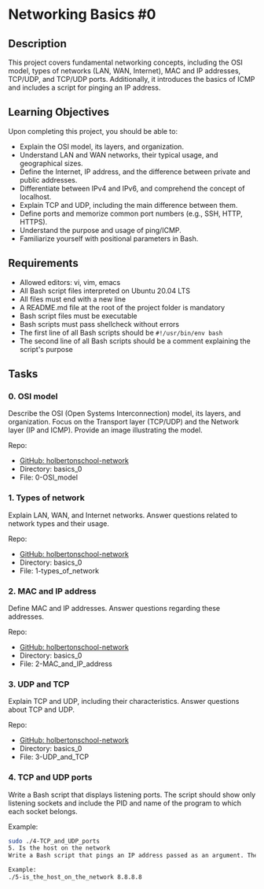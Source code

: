 # Networking Basics #0

## Description

This project covers fundamental networking concepts, including the OSI model, types of networks (LAN, WAN, Internet), MAC and IP addresses, TCP/UDP, and TCP/UDP ports. Additionally, it introduces the basics of ICMP and includes a script for pinging an IP address.

## Learning Objectives

Upon completing this project, you should be able to:

- Explain the OSI model, its layers, and organization.
- Understand LAN and WAN networks, their typical usage, and geographical sizes.
- Define the Internet, IP address, and the difference between private and public addresses.
- Differentiate between IPv4 and IPv6, and comprehend the concept of localhost.
- Explain TCP and UDP, including the main difference between them.
- Define ports and memorize common port numbers (e.g., SSH, HTTP, HTTPS).
- Understand the purpose and usage of ping/ICMP.
- Familiarize yourself with positional parameters in Bash.

## Requirements

- Allowed editors: vi, vim, emacs
- All Bash script files interpreted on Ubuntu 20.04 LTS
- All files must end with a new line
- A README.md file at the root of the project folder is mandatory
- Bash script files must be executable
- Bash scripts must pass shellcheck without errors
- The first line of all Bash scripts should be `#!/usr/bin/env bash`
- The second line of all Bash scripts should be a comment explaining the script's purpose

## Tasks

### 0. OSI model

Describe the OSI (Open Systems Interconnection) model, its layers, and organization. Focus on the Transport layer (TCP/UDP) and the Network layer (IP and ICMP). Provide an image illustrating the model.

Repo:
- [GitHub: holbertonschool-network](https://github.com/your-username/holbertonschool-network)
- Directory: basics_0
- File: 0-OSI_model

### 1. Types of network

Explain LAN, WAN, and Internet networks. Answer questions related to network types and their usage.

Repo:
- [GitHub: holbertonschool-network](https://github.com/your-username/holbertonschool-network)
- Directory: basics_0
- File: 1-types_of_network

### 2. MAC and IP address

Define MAC and IP addresses. Answer questions regarding these addresses.

Repo:
- [GitHub: holbertonschool-network](https://github.com/your-username/holbertonschool-network)
- Directory: basics_0
- File: 2-MAC_and_IP_address

### 3. UDP and TCP

Explain TCP and UDP, including their characteristics. Answer questions about TCP and UDP.

Repo:
- [GitHub: holbertonschool-network](https://github.com/your-username/holbertonschool-network)
- Directory: basics_0
- File: 3-UDP_and_TCP

### 4. TCP and UDP ports

Write a Bash script that displays listening ports. The script should show only listening sockets and include the PID and name of the program to which each socket belongs.

Example:

```bash
sudo ./4-TCP_and_UDP_ports
5. Is the host on the network
Write a Bash script that pings an IP address passed as an argument. The script should accept a string as an argument, display a usage message if no argument is passed, and ping the IP five times.

Example:
./5-is_the_host_on_the_network 8.8.8.8
